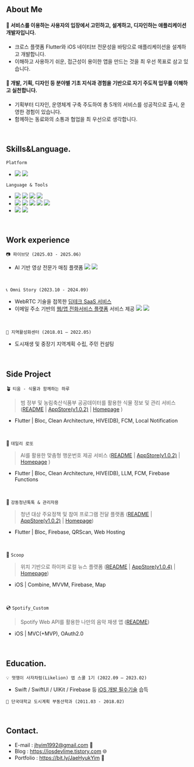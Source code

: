   ## About Me
  #### 🎨 서비스를 이용하는 사용자의 입장에서 고민하고, 설계하고, 디자인하는 애플리케이션 개발자입니다.  
  - 크로스 플랫폼 Flutter와 iOS 네이티브 전문성을 바탕으로 애플리케이션을 설계하고 개발합니다.
  - 이해하고 사용하기 쉬운, 접근성이 용이한 앱을 만드는 것을 최 우선 목표로 삼고 있습니다.

  #### 🏃 개발, 기획, 디자인 등 분야별 기초 지식과 경험을 기반으로 자기 주도적 업무를 이해하고 실천합니다.
  - 기획부터 디자인, 운영체계 구축 주도하여 총 5개의 서비스를 성공적으로 출시, 운영한 경험이 있습니다.
  - 함께하는 동료와의 소통과 협업을 최 우선으로 생각합니다.
  
  <br> 
  
  ## Skills&Language.
  
  `Platform`

  - <img src="https://img.shields.io/badge/iOS-5A29E4?style=flat&logo=iOS&logoColor=white"/> <img src="https://img.shields.io/badge/Flutter-02569B?style=flat&logo=flutter&logoColor=white"/>

    
  `Language & Tools`
  
- <img src="https://img.shields.io/badge/Swift-F05138?style=flat&logo=swift&logoColor=white"/>
  <img src="https://img.shields.io/badge/SwiftUI-2396F3?style=flat&logo=Swift&logoColor=white"/>
  <img src="https://img.shields.io/badge/UIkit-2396F3?style=flat&logo=UIKit&logoColor=white"/>
  <img src="https://img.shields.io/badge/Combine-F05138?style=flat-square&logo=Swift&logoColor=white"/>

- <img src="https://img.shields.io/badge/Dart-0175C2?style=flat&logo=Dart&logoColor=white"/>
  <img src="https://img.shields.io/badge/Android%20Studio-009688?style=flat&logo=android-studio&logoColor=white"/>
  <img src="https://img.shields.io/badge/Bloc-3399FF?style=flat&logo=flutter&logoColor=white"/>
  <img src="https://img.shields.io/badge/Provider-0A6C24?style=flat&logo=flutter&logoColor=white"/>
  <img src="https://img.shields.io/badge/Riverpod-6B38FB?style=flat&logo=flutter&logoColor=white"/>

- <img src="https://img.shields.io/badge/Firebase-FFCA28?style=flat&logo=Firebase&logoColor=white"/>
  <img src="https://img.shields.io/badge/Figma-F24E1E?style=flat&logo=Figma&logoColor=white"/>

  
<br> 
  
  ## Work experience
`📷 파이브닷 (2025.03 - 2025.06)`
  - AI 기반 영상 전문가 매칭 플랫폼 <a href="https://apps.apple.com/kr/app/%ED%8C%8C%EC%9D%B4%EB%B8%8C%EB%8B%B7/id6444328529"><img src="https://img.shields.io/badge/App%20Store-0077CC?style=flat&logo=AppStore&logoColor=white"/></a> <a href="https://play.google.com/store/apps/details?id=com.fivesec.fivesecapp&hl=ko"><img src="https://img.shields.io/badge/Google%20Play-1A7F3C?style=flat&logo=Google%20Play&logoColor=white"/></a>

<br>

`📞 Omni Story (2023.10 - 2024.09)`
  - WebRTC 기술을 접목한 [딥테크 SaaS 서비스](https://omnitalk.io/)
  - 이메일 주소 기반의 [웹/앱 전화서비스 플랫폼](https://www.xphone.com/) 서비스 제공 <a href="https://apps.apple.com/kr/app/xphone-just-email-to-call/id6477368155"><img src="https://img.shields.io/badge/App%20Store-0077CC?style=flat&logo=AppStore&logoColor=white"/></a> <a href="https://play.google.com/store/apps/details?id=com.emailphone.android&hl=ko"><img src="https://img.shields.io/badge/Google%20Play-1A7F3C?style=flat&logo=Google%20Play&logoColor=white"/></a>

 
  <br>
  
  `🏢 지역활성화센터 (2018.01 – 2022.05)`
  - 도시재생 및 중장기 지역계획 수립, 주민 컨설팅

  <br>

  ## Side Project

 🪴 `티움 - 식물과 함께하는 하루`
  > 범 정부 및 농림축산식품부 공공데이터를 활용한 식물 정보 및 관리 서비스 ([README](https://github.com/onthelots/tium) | [AppStore(v1.0.2)](https://apps.apple.com/kr/app/%ED%8B%B0%EC%9B%80-%EC%8B%9D%EB%AC%BC%EA%B3%BC-%ED%95%A8%EA%BB%98%ED%95%98%EB%8A%94-%ED%95%98%EB%A3%A8/id6747629769) | [Homepage](https://momentous-wallet-0f7.notion.site/21a1c3f0e00380b4b1f9cc830a35b448) )
- Flutter | Bloc, Clean Architecture, HIVE(DB), FCM, Local Notification

 <br>

  🎈 `데일리 로또`
  > AI를 활용한 맞춤형 행운번호 제공 서비스 ([README](https://github.com/onthelots/dailylotto) | [AppStore(v1.0.2)](https://apps.apple.com/kr/app/%EB%8D%B0%EC%9D%BC%EB%A6%AC%EB%A1%9C%EB%98%90/id6742641988) | [Homepage](https://momentous-wallet-0f7.notion.site/1a81c3f0e003806980e5e8bd7732fa83?pvs=74) )
- Flutter | Bloc, Clean Architecture, HIVE(DB), LLM, FCM, Firebase Functions

 <br>

  🔖 `강동청년톡톡 & 관리자용`
  > 청년 대상 주요정책 및 참여 프로그램 전달 플랫폼 ([README](https://github.com/onthelots/gd_youth_talk) | [AppStore(v1.0.2)](https://apps.apple.com/kr/app/%EA%B0%95%EB%8F%99%EC%B2%AD%EB%85%84%ED%86%A1%ED%86%A1/id6739631810) | [Homepage](https://momentous-wallet-0f7.notion.site/1681c3f0e003806c9b50dde42728413a))
 - Flutter | Bloc, Firebase, QRScan, Web Hosting
   
 <br>
  
  🍨 `Scoop`
  > 위치 기반으로 하이퍼 로컬 뉴스 플랫폼 ([README](https://github.com/onthelots/Scoop) | [AppStore(v1.0.4)](https://apps.apple.com/kr/app/scoop/id6466811453) | [Homepage](https://www.notion.so/onthelots/32eb5fa184c14426a4f32b654f76ec0e?v=96817719164f49e398abae2bc4c8565c&pvs=4))
 - iOS | Combine, MVVM, Firebase, Map

  <br>

  💿 `Spotify_Custom`
  > Spotify Web API를 활용한 나만의 음악 재생 앱 ([README](https://github.com/onthelots/Spotify_App))
  - iOS | MVC(+MVP), OAuth2.0

  <br>
  
  ## Education.
  
  `💡 멋쟁이 사자차럼(Likelion) 앱 스쿨 1기 (2022.09 – 2023.02)`
  - Swift / SwiftUI / UIKit / Firebase 등 [iOS 개발 필수기술](https://github.com/onthelots/iOS-Learning/tree/main/SwiftUI-Tutorial) 습득
  
  `🏫 단국대학교 도시계획 부동산학과 (2011.03 - 2018.02)`
  
  <br>
  
  ## Contact.
  
  - E-mail : jhyim1992@gmail.com 📨
  - Blog : https://iosdevlime.tistory.com 🌐
  - Portfolio : https://bit.ly/JaeHyukYim 💎
